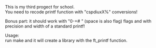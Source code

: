 This is my third progect for school.  
You need to recode printf function with "cspdiuxX%" conversions!  
  
Bonus part: it should work with "0-+# " (space is also flag) flags and with precision and width of a standard printf!
  
Usage:  
run make and it will create a library with the ft_printf function.